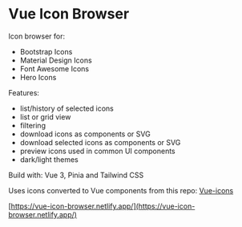 # Vue Icon Browser

Icon browser for: 
- Bootstrap Icons 
- Material Design Icons
- Font Awesome Icons 
- Hero Icons

Features:
- list/history of selected icons
- list or grid view
- filtering
- download icons as components or SVG
- download selected icons as components or SVG
- preview icons used in common UI components
- dark/light themes

Build with: Vue 3, Pinia and Tailwind CSS

Uses icons converted to Vue components from this repo: [Vue-icons](https://github.com/maciejg-git/vue-bootstrap-icons)

[https://vue-icon-browser.netlify.app/](https://vue-icon-browser.netlify.app/)
